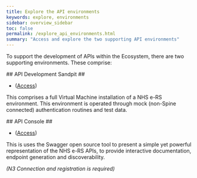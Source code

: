 ```yaml
---
title: Explore the API environments
keywords: explore, environments
sidebar: overview_sidebar
toc: false
permalink: /explore_api_environments.html
summary: "Access and explore the two supporting API environments"
---
```


To support the development of APIs within the Ecosystem, there are two supporting environments. These comprise:

## API Development Sandpit ##

* ([Access](http://api1:82/login_dev_work?nocardreader=1))

This comprises a full Virtual Machine installation of a NHS e-RS environment. This environment is operated through mock (non-Spine connected) authentication routines and test data.

## API Console ##

* ([Access](http://api1:8080/swagger-ui/))

This is uses the Swagger open source tool to present a simple yet powerful representation of the NHS e-RS APIs, to provide interactive documentation, endpoint generation and discoverability.

_(N3 Connection and registration is required)_
